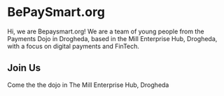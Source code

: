 # BePaySmart.org

Hi, we are Bepaysmart.org! We are a team of young people from the Payments Dojo in Drogheda, based in the Mill Enterprise Hub, Drogheda, with a focus on digital payments and FinTech.

## Join Us

Come the the dojo in The Mill Enterprise Hub, Drogheda
